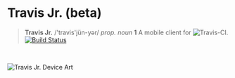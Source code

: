 Travis Jr. (beta)
=================

> **Travis Jr.** /'travis'jün-yər/ <em>prop. noun</em> **1** A mobile client for ![Travis-CI](http://travis-ci.org). 
[![Build Status](https://travis-ci.org/sahan/Travis-Jr.png?branch=master)](https://travis-ci.org/sahan/Travis-Jr)   
<br/>

![Travis Jr. Device Art](https://raw.github.com/sahan/Travis-Jr/master/device_art.png)

